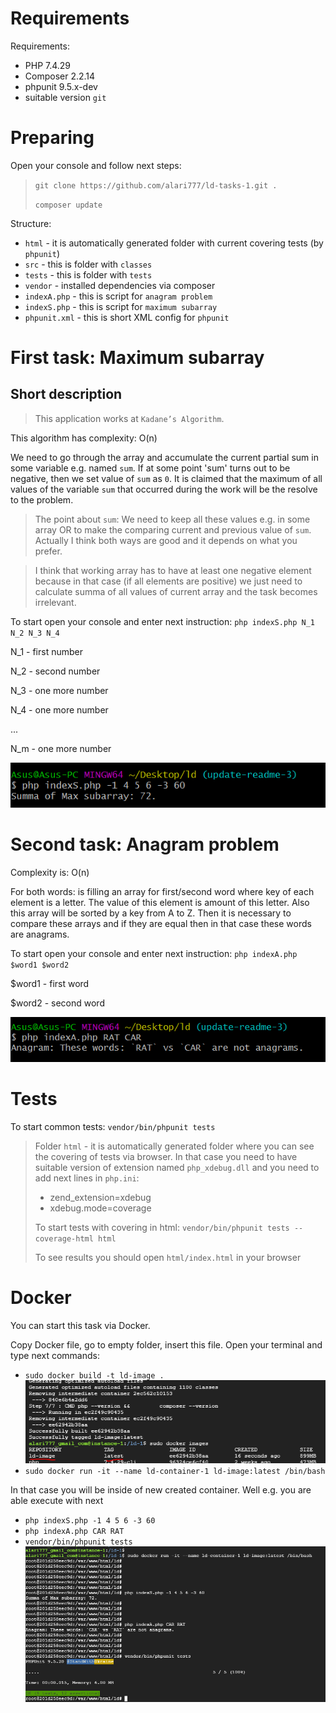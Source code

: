 # Requirements

Requirements:
  - PHP 7.4.29
  - Composer 2.2.14
  - phpunit 9.5.x-dev
  - suitable version `git`

# Preparing

Open your console and follow next steps:

> `git clone https://github.com/alari777/ld-tasks-1.git .`
>
>`composer update`

Structure:
- `html` - it is automatically generated folder with current covering tests (by `phpunit`)
- `src` - this is folder with `classes`
- `tests` - this is folder with `tests`
- `vendor` - installed dependencies via composer
- `indexA.php` - this is script for `anagram problem`
- `indexS.php` - this is script for `maximum subarray`
- `phpunit.xml` - this is short XML config for `phpunit` 

# First task: Maximum subarray

## Short description

> This application works at `Kadane’s Algorithm`.

This algorithm has complexity: O(n)

We need to go through the array and accumulate the current partial sum in some variable e.g. named `sum`. If at some point 'sum' turns out to be negative, then we set value of `sum`  as `0`. It is claimed that the maximum of all values of the variable `sum` that occurred during the work will be the resolve to the problem.

> The point about `sum`:
We need to keep all these values e.g. in some array OR to make the comparing current and previous value of `sum`. Actually I think both ways are good and it depends on what you prefer.

> I think that working array has to have at least one negative element because in that case (if all elements are positive) we just need to calculate summa of all values of current array and the task becomes irrelevant.

To start open your console and enter next instruction:
`php indexS.php N_1 N_2 N_3 N_4`

N_1 - first number

N_2 - second number

N_3 - one more number

N_4 - one more number

...

N_m - one more number

![formula](./imgs/indexS.PNG)

# Second task: Anagram problem

Complexity is: O(n)

For both words: is filling an array for first/second word where key of each element is a letter. The value of this element is amount of this letter. Also this array will be sorted by a key from A to Z. Then it is necessary to compare these arrays and if they are equal then in that case these words are anagrams.

To start open your console and enter next instruction:
`php indexA.php $word1 $word2`

$word1 - first word

$word2 - second word

![formula](./imgs/indexA.PNG)

# Tests

To start common tests: `vendor/bin/phpunit tests`

> Folder `html` - it is automatically generated folder where you can see the covering of tests via browser. In that case you need to have suitable version of extension named `php_xdebug.dll` and you need to add next lines in `php.ini`:
> - zend_extension=xdebug
> - xdebug.mode=coverage
>
> To start tests with covering in html: `vendor/bin/phpunit tests --coverage-html html`
>
> To see results you should open `html/index.html` in your browser

# Docker

You can start this task via Docker.

Copy Docker file, go to empty folder, insert this file.
Open your terminal and type next commands: 
- `sudo docker build -t ld-image .`
![formula](./imgs/docker-build.PNG)
- `sudo docker run -it --name ld-container-1 ld-image:latest /bin/bash`

In that case you will be inside of new created container. 
Well e.g. you are able execute with next
- `php indexS.php -1 4 5 6 -3 60`
- `php indexA.php CAR RAT`
- `vendor/bin/phpunit tests`
![formula](./imgs/docker-run-container.PNG)